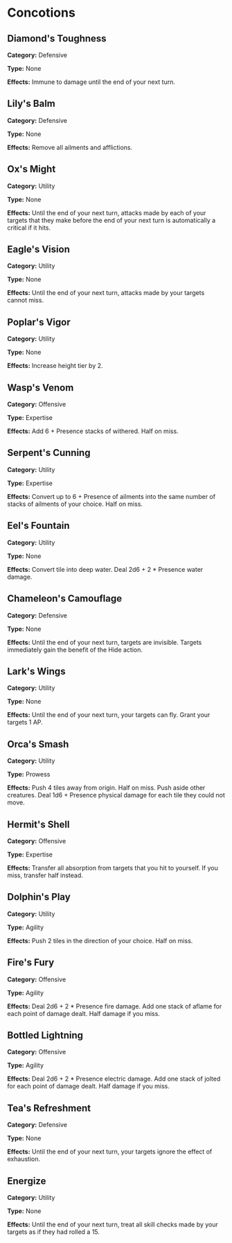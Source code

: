 # Concotions

## Diamond's Toughness

**Category:** Defensive

**Type:** None

**Effects:** Immune to damage until the end of your next turn.

## Lily's Balm

**Category:** Defensive

**Type:** None

**Effects:** Remove all ailments and afflictions.

## Ox's Might

**Category:** Utility

**Type:** None

**Effects:** Until the end of your next turn, attacks made by each of your targets that they make before the end of your next turn is automatically a critical if it hits.

## Eagle's Vision

**Category:** Utility

**Type:** None

**Effects:** Until the end of your next turn, attacks made by your targets cannot miss.

## Poplar's Vigor

**Category:** Utility

**Type:** None

**Effects:** Increase height tier by 2.

## Wasp's Venom

**Category:** Offensive

**Type:** Expertise

**Effects:** Add 6 + Presence stacks of withered. Half on miss.

## Serpent's Cunning

**Category:** Utility

**Type:** Expertise

**Effects:** Convert up to 6 + Presence of ailments into the same number of stacks of ailments of your choice. Half on miss.

## Eel's Fountain

**Category:** Utility

**Type:** None

**Effects:** Convert tile into deep water. Deal 2d6 + 2 * Presence water damage.

## Chameleon's Camouflage

**Category:** Defensive

**Type:** None

**Effects:** Until the end of your next turn, targets are invisible. Targets immediately gain the benefit of the Hide action.

## Lark's Wings

**Category:** Utility

**Type:** None

**Effects:** Until the end of your next turn, your targets can fly. Grant your targets 1 AP.

## Orca's Smash

**Category:** Utility

**Type:** Prowess

**Effects:** Push 4 tiles away from origin. Half on miss. Push aside other creatures. Deal 1d6 + Presence physical damage for each tile they could not move.

## Hermit's Shell

**Category:** Offensive

**Type:** Expertise

**Effects:** Transfer all absorption from targets that you hit to yourself. If you miss, transfer half instead.

## Dolphin's Play

**Category:** Utility

**Type:** Agility

**Effects:** Push 2 tiles in the direction of your choice. Half on miss.

## Fire's Fury

**Category:** Offensive

**Type:** Agility

**Effects:** Deal 2d6 + 2 * Presence fire damage. Add one stack of aflame for each point of damage dealt. Half damage if you miss.

## Bottled Lightning

**Category:** Offensive

**Type:** Agility

**Effects:** Deal 2d6 + 2 * Presence electric damage. Add one stack of jolted for each point of damage dealt. Half damage if you miss.

## Tea's Refreshment

**Category:** Defensive

**Type:** None

**Effects:** Until the end of your next turn, your targets ignore the effect of exhaustion.

## Energize

**Category:** Utility

**Type:** None

**Effects:** Until the end of your next turn, treat all skill checks made by your targets as if they had rolled a 15.
